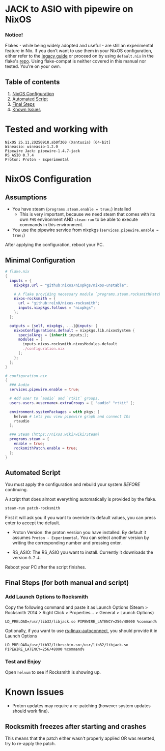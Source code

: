 # JACK to ASIO with pipewire on NixOS

### Notice!

Flakes - while being widely adopted and useful - are still an experimental feature in Nix. If you don't want to use them in your NixOS configuration, either refer to the [legacy guide](legacy.md) or proceed on by using `default.nix` in the flake's [repo](https://github.com/re1n0/nixos-rocksmith). Using flake-compat is neither covered in this manual nor tested. You're on your own. 

## Table of contents

1. [NixOS Configuration](#configuration)
1. [Automated Script](#automated-script)
1. [Final Steps](#final-steps-for-both-manual-and-script)
1. [Known Issues](#known-issues)

# Tested and working with
```
NixOS 25.11.20250910.ab0f360 (Xantusia) [64-bit]
Wineasio: wineasio-1.2.0
Pipewire Jack: pipewire-1.4.7-jack
RS_ASIO 0.7.4
Proton: Proton - Experimental
```

# NixOS Configuration

## Assumptions

- You have steam (`programs.steam.enable = true;`) installed
  - This is very important, because we need steam that comes with its own `FHS` environment AND `steam-run` to be able to execute commands in this environment.
- You use the pipewire service from nixpkgs (`services.pipewire.enable = true;`)

After applying the configuration, reboot your PC.


## Minimal Configuration

```nix
# flake.nix
{
  inputs = {
    nixpkgs.url = "github:nixos/nixpkgs/nixos-unstable";

    # A flake providing necessary module `programs.steam.rocksmithPatch`
    nixos-rocksmith = {
      url = "github:re1n0/nixos-rocksmith";
      inputs.nixpkgs.follows = "nixpkgs";
    };
  };

  outputs = {self, nixpkgs, ...}@inputs: {
    nixosConfigurations.default = nixpkgs.lib.nixosSystem {
      specialArgs = {inherit inputs;};
      modules = [
        inputs.nixos-rocksmith.nixosModules.default
        ./configuration.nix
      ];
    };
  };
}
```

```nix
# configuration.nix
{
  ### Audio
  services.pipewire.enable = true;

  # Add user to `audio` and `rtkit` groups.
  users.users.<username>.extraGroups = [ "audio" "rtkit" ];

  environment.systemPackages = with pkgs; [
    helvum # Lets you view pipewire graph and connect IOs
    rtaudio 
  ];

  ### Steam (https://nixos.wiki/wiki/Steam)
  programs.steam = {
    enable = true;
    rocksmithPatch.enable = true;
  };
}
```

## Automated Script

You must apply the configuration and rebuild your system _BEFORE_ continuing.

A script that does almost everything automatically is provided by the flake.

```sh
steam-run patch-rocksmith
```

First it will ask you if you want to override its default values, you can press enter to accept the default.

- Proton Version: the proton version you have installed. By default it assumes `Proton - Experimental`. You can select another version by writing the corresponding number and pressing enter.

- RS_ASIO: The RS_ASIO you want to install. Currently it downloads the version `0.7.4`.

Reboot your PC after the script finishes.


## Final Steps (for both manual and script)

### Add Launch Options to Rocksmith

Copy the following command and paste it as Launch Options (Steam > Rocksmith 2014 > Right Click > Properties... > General > Launch Options)

``` 
LD_PRELOAD=/usr/lib32/libjack.so PIPEWIRE_LATENCY=256/48000 %command%
```

Optionally, if you want to use [rs-linux-autoconnect](https://github.com/KczBen/rs-linux-autoconnect), you should provide it in Launch Options

```
LD_PRELOAD=/usr/lib32/librsshim.so:/usr/lib32/libjack.so PIPEWIRE_LATENCY=256/48000 %command%
```

### Test and Enjoy

Open `helvum` to see if Rocksmith is showing up.

# Known Issues

- Proton updates may require a re-patching (however system updates should work fine).

## Rocksmith freezes after starting and crashes

This means that the patch either wasn't properly applied OR was resetted, try to re-apply the patch.
